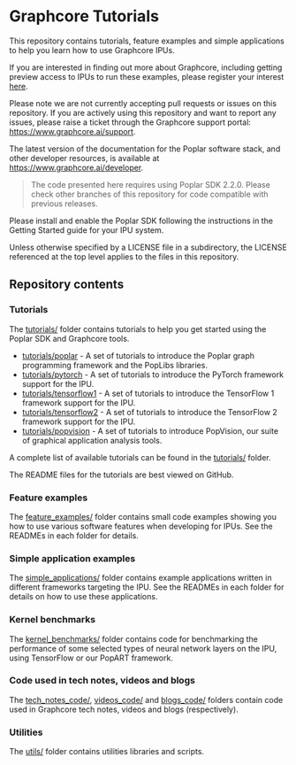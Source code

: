 # Graphcore Tutorials

This repository contains tutorials, feature examples and simple applications to help you learn how to use
Graphcore IPUs.

If you are interested in finding out more about Graphcore, including
getting preview access to IPUs to run these examples, please register
your interest [here](https://www.graphcore.ai/product_info).

Please note we are not currently accepting pull requests or issues on this
repository. If you are actively using this repository and want to report any issues, please raise a ticket through the Graphcore support portal: https://www.graphcore.ai/support.

The latest version of the documentation for the Poplar software stack, and other developer resources, is available at https://www.graphcore.ai/developer.

>  The code presented here requires using Poplar SDK 2.2.0. Please check other branches of this repository for code compatible with previous releases.

Please install and enable the Poplar SDK following the instructions in the Getting Started guide for your IPU system.

Unless otherwise specified by a LICENSE file in a subdirectory, the LICENSE referenced at the top level applies to the files in this repository.

## Repository contents

### Tutorials

The [tutorials/](tutorials) folder contains tutorials to help you get started using the Poplar SDK and Graphcore tools.

* [tutorials/poplar](tutorials/poplar) - A set of tutorials to introduce the Poplar graph programming framework and the PopLibs libraries.
* [tutorials/pytorch](tutorials/pytorch) - A set of tutorials to introduce the PyTorch framework support for the IPU.
* [tutorials/tensorflow1](tutorials/tensorflow1) - A set of tutorials to introduce the TensorFlow 1 framework support for the IPU.
* [tutorials/tensorflow2](tutorials/tensorflow2) - A set of tutorials to introduce the TensorFlow 2 framework support for the IPU.
* [tutorials/popvision](tutorials/popvision) - A set of tutorials to introduce PopVision, our suite of graphical application analysis tools.

A complete list of available tutorials can be found in the [tutorials/](tutorials) folder.

The README files for the tutorials are best viewed on GitHub.

### Feature examples

The [feature_examples/](feature_examples) folder contains small code examples showing you how to use various software features when developing for IPUs. See the READMEs in each folder for details.

### Simple application examples

The [simple_applications/](simple_applications) folder contains example applications written in different frameworks targeting the IPU. See the READMEs in each folder for details on how to use these applications.

### Kernel benchmarks

The [kernel_benchmarks/](kernel_benchmarks) folder contains code for benchmarking the performance of some selected types of neural network layers on the IPU, using TensorFlow or our PopART framework.

### Code used in tech notes, videos and blogs

The [tech_notes_code/](tech_notes_code), [videos_code/](videos_code) and [blogs_code/](blogs_code) folders contain code used in Graphcore tech notes, videos and blogs (respectively).

### Utilities

The [utils/](utils) folder contains utilities libraries and scripts.